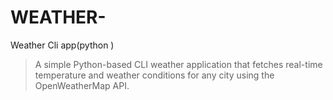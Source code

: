 # WEATHER-
Weather Cli app(python ) 
> A simple Python-based CLI weather application that fetches real-time temperature and weather conditions for any city using the OpenWeatherMap API.
